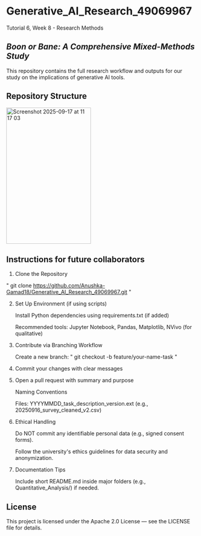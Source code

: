 # Generative_AI_Research_49069967
Tutorial 6, Week 8 - Research Methods


<h2><i> Boon or Bane: A Comprehensive Mixed-Methods Study </i></h2>

This repository contains the full research workflow and outputs for our study on the implications of generative AI tools. 

<h2> Repository Structure </h2>

<img width="224" height="361" alt="Screenshot 2025-09-17 at 11 17 03" src="https://github.com/user-attachments/assets/8ccb17bc-87e4-4dac-aa65-864995822918" />

<h2> Instructions for future collaborators </h2>

1. Clone the Repository

" git clone https://github.com/Anushka-Gamad18/Generative_AI_Research_49069967.git " 


2. Set Up Environment (if using scripts)

    Install Python dependencies using requirements.txt (if added)

    Recommended tools: Jupyter Notebook, Pandas, Matplotlib, NVivo (for qualitative)

3. Contribute via Branching Workflow

    Create a new branch:
        " git checkout -b feature/your-name-task " 

4. Commit your changes with clear messages

5. Open a pull request with summary and purpose

      Naming Conventions
      
      Files: YYYYMMDD_task_description_version.ext
      (e.g., 20250916_survey_cleaned_v2.csv)

6. Ethical Handling

      Do NOT commit any identifiable personal data (e.g., signed consent forms).
      
      Follow the university's ethics guidelines for data security and anonymization.

7. Documentation Tips

    Include short README.md inside major folders (e.g., Quantitative_Analysis/) if needed.



<h2> License </h2>

This project is licensed under the Apache 2.0 License — see the LICENSE file for details.

